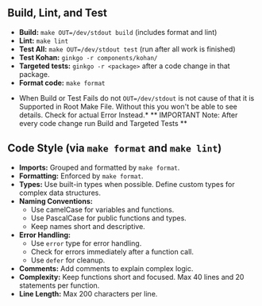 ## Build, Lint, and Test

- **Build:** `make OUT=/dev/stdout build` (includes format and lint)
- **Lint:** `make lint`
- **Test All:** `make OUT=/dev/stdout test` (run after all work is finished)
- **Test Kohan:** `ginkgo -r components/kohan/`
- **Targeted tests:** `ginkgo -r <package>` after a code change in that package.
- **Format code:** `make format`

* When Build or Test Fails do not `OUT=/dev/stdout` is not cause of that it is Supported in Root Make File.
Without this you won't be able to see details. Check for actual Error Instead.*
** IMPORTANT Note: After every code change run Build and Targeted Tests **

## Code Style (via `make format` and `make lint`)

- **Imports:** Grouped and formatted by `make format`.
- **Formatting:** Enforced by `make format`.
- **Types:** Use built-in types when possible. Define custom types for complex data structures.
- **Naming Conventions:**
    - Use camelCase for variables and functions.
    - Use PascalCase for public functions and types.
    - Keep names short and descriptive.
- **Error Handling:**
    - Use `error` type for error handling.
    - Check for errors immediately after a function call.
    - Use `defer` for cleanup.
- **Comments:** Add comments to explain complex logic.
- **Complexity:** Keep functions short and focused. Max 40 lines and 20 statements per function.
- **Line Length:** Max 200 characters per line.
